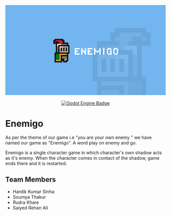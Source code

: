 ![Banner](/assets/banner-1.png )

<div align="center">
    <a href="https://godotengine.org/"><img src="https://img.shields.io/badge/Godot-%23FFFFFF.svg?logo=godot-engine" alt="Godot Engine Badge"></a>
</div>

# Enemigo
As per the theme of our game i.e "you are your own enemy " we have named our game as "Enemigo". A word play on enemy and go. 


Enemigo is a single character game in which character's own shadow acts as it's enemy. When the character comes in contact of the shadow, game ends there and it is restarted.


## Team Members
- Hardik Kumar Sinha
- Soumya Thakur
- Rudra Khare
- Saiyed Rehan Ali